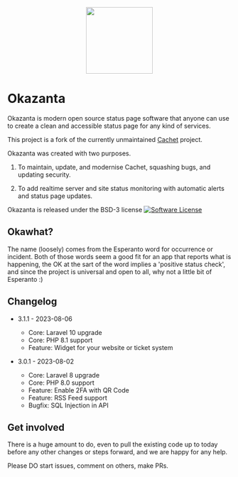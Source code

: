 <p align="center"><img src="https://okazanta.com/assets/okazanta-logo-01.svg" width="150px"></p>

# Okazanta

Okazanta is modern open source status page software that anyone can use to create a clean and accessible status page for any kind of services.

This project is a fork of the currently unmaintained [Cachet](https://github.com/CachetHQ/Cachet) project.

Okazanta was created with two purposes.

1. To maintain, update, and modernise Cachet, squashing bugs, and updating security.

2. To add realtime server and site status monitoring with automatic alerts and status page updates.

Okazanta is released under the BSD-3 license [![Software License](https://img.shields.io/badge/license-BSD3-brightgreen.svg?style=flat-square)](LICENSE)

## Okawhat?

The name (loosely) comes from the Esperanto word for occurrence or incident. Both of those words seem a good fit for an app that reports what is happening, the OK at the sart of the word implies a 'positive status check', and since the project is universal and open to all, why not a little bit of Esperanto :)

## Changelog

- 3.1.1 - 2023-08-06
  - Core: Laravel 10 upgrade
  - Core: PHP 8.1 support
  - Feature: Widget for your website or ticket system

- 3.0.1 - 2023-08-02
  - Core: Laravel 8 upgrade
  - Core: PHP 8.0 support
  - Feature: Enable 2FA with QR Code
  - Feature: RSS Feed support
  - Bugfix: SQL Injection in API

## Get involved

There is a huge amount to do, even to pull the existing code up to today before any other changes or steps forward, and we are happy for any help.

Please DO start issues, comment on others, make PRs.
